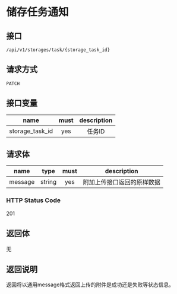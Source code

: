 # 储存任务通知

## 接口

```
/api/v1/storages/task/{storage_task_id}
```

## 请求方式

```
PATCH
```

## 接口变量

| name     | must     | description |
|----------|:--------:|:--------:|
| storage_task_id | yes | 任务ID |

## 请求体

| name     | type     | must     | description |
|----------|:--------:|:--------:|:--------:|
| message  | string   | yes      | 附加上传接口返回的原样数据 |

### HTTP Status Code

201

## 返回体

无

## 返回说明

返回将以通用message格式返回上传的附件是成功还是失败等状态信息。